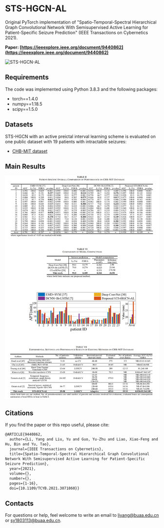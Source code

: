# STS-HGCN-AL
Original PyTorch implementation of "Spatio-Temporal-Spectral Hierarchical Graph Convolutional Network With Semisupervised Active Learning for Patient-Specific Seizure Prediction" (IEEE Transactions on Cybernetics 2021).

**Paper: [https://ieeexplore.ieee.org/document/9440862](https://ieeexplore.ieee.org/document/9440862)**

![STS-HGCN-AL](https://raw.githubusercontent.com/YangLibuaa/STS-HGCN-AL/main/Figures/STS-HGCN-AL.png)

## Requirements
The code was implemented using Python 3.8.3 and the following packages:
- torch==1.4.0
- numpy==1.18.5
- scipy==1.5.0

## Datasets
STS-HGCN with an active preictal interval learning scheme is evaluated on one public dataset with 19 patients with intractable seizures:
- [CHB-MIT dataset](http://archive.physionet.org/physiobank/database/chbmit/) 

## Main Results

![results](https://github.com/YangLibuaa/STS-HGCN-AL/blob/main/Figures/results.jpg)

## Citations
If you find the paper or this repo useful, please cite:
```
@ARTICLE{9440862,
  author={Li, Yang and Liu, Yu and Guo, Yu-Zhu and Liao, Xiao-Feng and Hu, Bin and Yu, Tao},
  journal={IEEE Transactions on Cybernetics}, 
  title={Spatio-Temporal-Spectral Hierarchical Graph Convolutional Network With Semisupervised Active Learning for Patient-Specific Seizure Prediction}, 
  year={2021},
  volume={},
  number={},
  pages={1-16},
  doi={10.1109/TCYB.2021.3071860}}
```
## Contacts
For questions or help, feel welcome to write an email to [liyang@buaa.edu.cn](liyang@buaa.edu.cn) or [sy1803113@buaa.edu.cn](sy1803113@buaa.edu.cn).
